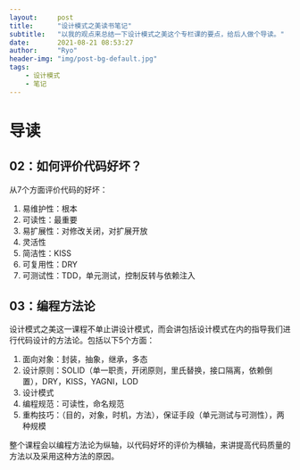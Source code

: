 ```yaml
---
layout:     post
title:      "设计模式之美读书笔记"
subtitle:   "以我的观点来总结一下设计模式之美这个专栏课的要点，给后人做个导读。"
date:       2021-08-21 08:53:27
author:     "Ryo"
header-img: "img/post-bg-default.jpg"
tags:
    - 设计模式
    - 笔记
---
```


# 导读

## 02：如何评价代码好坏？

从7个方面评价代码的好坏：

1. 易维护性：根本
2. 可读性：最重要
3. 易扩展性：对修改关闭，对扩展开放
4. 灵活性
5. 简洁性：KISS
6. 可复用性：DRY
7. 可测试性：TDD，单元测试，控制反转与依赖注入

## 03：编程方法论

设计模式之美这一课程不单止讲设计模式，而会讲包括设计模式在内的指导我们进行代码设计的方法论。包括以下5个方面：

1. 面向对象：封装，抽象，继承，多态
2. 设计原则：SOLID（单一职责，开闭原则，里氏替换，接口隔离，依赖倒置），DRY，KISS，YAGNI，LOD
3. 设计模式
4. 编程规范：可读性，命名规范
5. 重构技巧：（目的，对象，时机，方法），保证手段（单元测试与可测性），两种规模

整个课程会以编程方法论为纵轴，以代码好坏的评价为横轴，来讲提高代码质量的方法以及采用这种方法的原因。